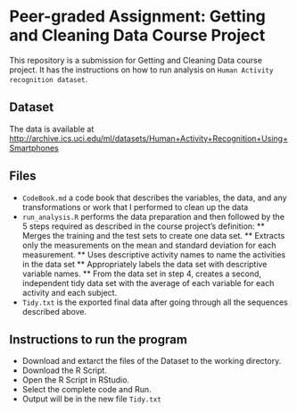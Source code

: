 # Peer-graded Assignment: Getting and Cleaning Data Course Project

This repository is a submission for Getting and Cleaning Data course project. It has the instructions on how to run analysis on `Human Activity recognition dataset`.

## Dataset

The data is available at http://archive.ics.uci.edu/ml/datasets/Human+Activity+Recognition+Using+Smartphones

## Files

* `CodeBook.md` a code book that describes the variables, the data, and any transformations or work that I performed to clean up the data
* `run_analysis.R` performs the data preparation and then followed by the 5 steps required as described in the course project’s definition:
** Merges the training and the test sets to create one data set.
** Extracts only the measurements on the mean and standard deviation for each measurement.
** Uses descriptive activity names to name the activities in the data set
** Appropriately labels the data set with descriptive variable names.
** From the data set in step 4, creates a second, independent tidy data set with the average of each variable for each activity and each subject.
* `Tidy.txt` is the exported final data after going through all the sequences described above.

## Instructions to run the program

* Download and extarct the files of the Dataset to the working directory. 
* Download the R Script.
* Open the R Script in RStudio.
* Select the complete code and Run.
* Output will be in the new file `Tidy.txt`

